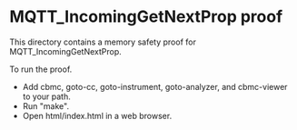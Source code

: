 MQTT_IncomingGetNextProp proof
==============

This directory contains a memory safety proof for MQTT_IncomingGetNextProp.

To run the proof.
* Add cbmc, goto-cc, goto-instrument, goto-analyzer, and cbmc-viewer
  to your path.
* Run "make".
* Open html/index.html in a web browser.
